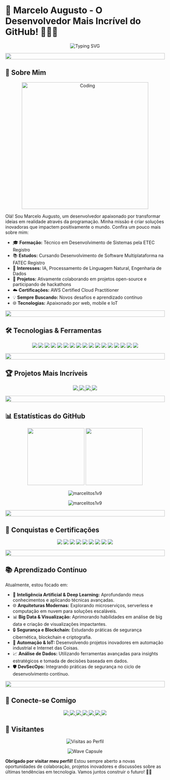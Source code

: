 <!-- Start of Selection -->
# 🚀 Marcelo Augusto - O Desenvolvedor Mais Incrível do GitHub! 👨‍💻✨

<div align="center">
  <img src="https://readme-typing-svg.herokuapp.com/?lines=Desenvolvedor+Full+Stack;Entusiasta+de+IA;Engenheiro+de+Dados;Analista+de+Dados&center=true&width=500&height=60" alt="Typing SVG" />
</div>

<p align="center">
  <img src="https://i.imgur.com/dBaSKWF.gif" height="20" width="100%">
</p>

## 🌟 Sobre Mim

<div align="center">
  <img src="https://media.giphy.com/media/qgQUggAC3Pfv687qPC/giphy.gif" alt="Coding" width="400"/>
</div>

Olá! Sou Marcelo Augusto, um desenvolvedor apaixonado por transformar ideias em realidade através da programação. Minha missão é criar soluções inovadoras que impactem positivamente o mundo. Confira um pouco mais sobre mim:

- 🎓 **Formação:** Técnico em Desenvolvimento de Sistemas pela ETEC Registro
- 📚 **Estudos:** Cursando Desenvolvimento de Software Multiplataforma na FATEC Registro
- 🤖 **Interesses:** IA, Processamento de Linguagem Natural, Engenharia de Dados
- 🌱 **Projetos:** Ativamente colaborando em projetos open-source e participando de hackathons
- ☁️ **Certificações:** AWS Certified Cloud Practitioner
- 💡 **Sempre Buscando:** Novos desafios e aprendizado contínuo
- 🌐 **Tecnologias:** Apaixonado por web, mobile e IoT

<p align="center">
  <img src="https://i.imgur.com/dBaSKWF.gif" height="20" width="100%">
</p>

## 🛠️ Tecnologias & Ferramentas

<div align="center">
  <img src="https://img.shields.io/badge/-PHP-777BB4?style=for-the-badge&logo=php&logoColor=white" />
  <img src="https://img.shields.io/badge/-JavaScript-F7DF1E?style=for-the-badge&logo=javascript&logoColor=black" />
  <img src="https://img.shields.io/badge/-React%20Native-61DAFB?style=for-the-badge&logo=react&logoColor=white" />
  <img src="https://img.shields.io/badge/-Python-3776AB?style=for-the-badge&logo=python&logoColor=white" />
  <img src="https://img.shields.io/badge/-Machine%20Learning-FF9900?style=for-the-badge&logo=pytorch&logoColor=white" />
  <img src="https://img.shields.io/badge/-Git-F05032?style=for-the-badge&logo=git&logoColor=white" />
  <img src="https://img.shields.io/badge/-VS%20Code-007ACC?style=for-the-badge&logo=visual-studio-code&logoColor=white" />
  <img src="https://img.shields.io/badge/-Docker-2496ED?style=for-the-badge&logo=docker&logoColor=white" />
  <img src="https://img.shields.io/badge/-AWS-232F3E?style=for-the-badge&logo=amazon-aws&logoColor=white" />
  <img src="https://img.shields.io/badge/-Amazon%20S3-569A31?style=for-the-badge&logo=amazon-s3&logoColor=white" />
  <img src="https://img.shields.io/badge/-Amazon%20Redshift-8C4FFF?style=for-the-badge&logo=amazon-redshift&logoColor=white" />
  <img src="https://img.shields.io/badge/-Amazon%20Athena-232F3E?style=for-the-badge&logo=amazon-athena&logoColor=white" />
  <img src="https://img.shields.io/badge/-Node.js-339933?style=for-the-badge&logo=node.js&logoColor=white" />
  <img src="https://img.shields.io/badge/-MongoDB-47A248?style=for-the-badge&logo=mongodb&logoColor=white" />
  <img src="https://img.shields.io/badge/-SQL-4479A1?style=for-the-badge&logo=mysql&logoColor=white" />
  <img src="https://img.shields.io/badge/-TensorFlow-FF6F00?style=for-the-badge&logo=tensorflow&logoColor=white" />
  <img src="https://img.shields.io/badge/-Kubernetes-326CE5?style=for-the-badge&logo=kubernetes&logoColor=white" />
</div>

<p align="center">
  <img src="https://i.imgur.com/dBaSKWF.gif" height="20" width="100%">
</p>

## 🏆 Projetos Mais Incríveis

<div align="center">
  <a href="https://github.com/marcelitos1v9/apex-bank">
    <img src="https://github-readme-stats.vercel.app/api/pin/?username=marcelitos1v9&repo=apex-bank&theme=radical" />
  </a>
  <a href="https://github.com/marcelitos1v9/termocity">
    <img src="https://github-readme-stats.vercel.app/api/pin/?username=marcelitos1v9&repo=termocity&theme=radical" />
  </a>
  <a href="https://github.com/marcelitos1v9/aws-data-analysis">
    <img src="https://github-readme-stats.vercel.app/api/pin/?username=marcelitos1v9&repo=aws-data-analysis&theme=radical" />
  </a>
  <a href="https://github.com/marcelitos1v9/optional-project">
    <img src="https://github-readme-stats.vercel.app/api/pin/?username=marcelitos1v9&repo=optional-project&theme=radical" />
  </a>
</div>

<p align="center">
  <img src="https://i.imgur.com/dBaSKWF.gif" height="20" width="100%">
</p>

## 📊 Estatísticas do GitHub

<div align="center">
  <img height="180em" src="https://github-readme-stats.vercel.app/api?username=marcelitos1v9&show_icons=true&theme=radical&include_all_commits=true&count_private=true" />
  <img height="180em" src="https://github-readme-stats.vercel.app/api/top-langs/?username=marcelitos1v9&layout=compact&langs_count=10&theme=radical" />
</div>

<p align="center">
  <img src="https://github-profile-trophy.vercel.app/?username=marcelitos1v9&theme=radical&row=1&column=7" alt="marcelitos1v9" />
</p>

<p align="center">
  <img src="https://github-readme-streak-stats.herokuapp.com/?user=marcelitos1v9&theme=radical" alt="marcelitos1v9" />
</p>

<p align="center">
  <img src="https://i.imgur.com/dBaSKWF.gif" height="20" width="100%">
</p>

## 🏅 Conquistas e Certificações

<p align="center">
  <img src="https://img.shields.io/badge/-Técnico%20em%20Desenvolvimento%20de%20Sistemas-00C853?style=for-the-badge&logo=checkmarx&logoColor=white" />
  <img src="https://img.shields.io/badge/-AWS%20Certified%20Cloud%20Practitioner-232F3E?style=for-the-badge&logo=amazon-aws&logoColor=white" />
  <img src="https://img.shields.io/badge/-Python%20(40h)-3776AB?style=for-the-badge&logo=python&logoColor=white" />
  <img src="https://img.shields.io/badge/-JavaScript%20(40h)-F7DF1E?style=for-the-badge&logo=javascript&logoColor=black" />
  <img src="https://img.shields.io/badge/-Hardware%20(20h)-4CAF50?style=for-the-badge&logo=raspberry-pi&logoColor=white" />
  <img src="https://img.shields.io/badge/-Scrum%20Fundamentals-6DB33F?style=for-the-badge&logo=scrumalliance&logoColor=white" />
  <img src="https://img.shields.io/badge/-Machine%20Learning%20Specialization-FF6F00?style=for-the-badge&logo=coursera&logoColor=white" />
  <img src="https://img.shields.io/badge/-TensorFlow%20Developer-FF6F00?style=for-the-badge&logo=tensorflow&logoColor=white" />
  <img src="https://img.shields.io/badge/-Certified%20Kubernetes%20Administrator-326CE5?style=for-the-badge&logo=kubernetes&logoColor=white" />
</p>

<p align="center">
  <img src="https://i.imgur.com/dBaSKWF.gif" height="20" width="100%">
</p>

## 📚 Aprendizado Contínuo

Atualmente, estou focado em:

- 🧠 **Inteligência Artificial & Deep Learning:** Aprofundando meus conhecimentos e aplicando técnicas avançadas.
- 🌐 **Arquiteturas Modernas:** Explorando microserviços, serverless e computação em nuvem para soluções escaláveis.
- 📊 **Big Data & Visualização:** Aprimorando habilidades em análise de big data e criação de visualizações impactantes.
- 🔒 **Segurança e Blockchain:** Estudando práticas de segurança cibernética, blockchain e criptografia.
- 🤖 **Automação & IoT:** Desenvolvendo projetos inovadores em automação industrial e Internet das Coisas.
- 📈 **Análise de Dados:** Utilizando ferramentas avançadas para insights estratégicos e tomada de decisões baseada em dados.
- 🛡️ **DevSecOps:** Integrando práticas de segurança no ciclo de desenvolvimento contínuo.

<p align="center">
  <img src="https://i.imgur.com/dBaSKWF.gif" height="20" width="100%">
</p>

## 🤝 Conecte-se Comigo

<p align="center">
  <a href="https://www.linkedin.com/in/marcelo-augusto-a73827273">
    <img src="https://img.shields.io/badge/-LinkedIn-0077B5?style=for-the-badge&logo=linkedin&logoColor=white" />
  </a>
  <a href="mailto:marceloaugustocge@gmail.com">
    <img src="https://img.shields.io/badge/-Email-D14836?style=for-the-badge&logo=gmail&logoColor=white" />
  </a>
  <a href="https://github.com/marcelitos1v9">
    <img src="https://img.shields.io/badge/-GitHub-181717?style=for-the-badge&logo=github&logoColor=white" />
  </a>
  <a href="https://medium.com/@seu_usuario_medium">
    <img src="https://img.shields.io/badge/-Medium-12100E?style=for-the-badge&logo=medium&logoColor=white" />
  </a>
  <a href="https://twitter.com/seu_usuario_twitter">
    <img src="https://img.shields.io/badge/-Twitter-1DA1F2?style=for-the-badge&logo=twitter&logoColor=white" />
  </a>
  <a href="https://www.youtube.com/channel/seu_canal_youtube">
    <img src="https://img.shields.io/badge/-YouTube-FF0000?style=for-the-badge&logo=youtube&logoColor=white" />
  </a>
  <a href="https://www.instagram.com/seu_usuario_instagram">
    <img src="https://img.shields.io/badge/-Instagram-E1306C?style=for-the-badge&logo=instagram&logoColor=white" />
  </a>
</p>

## 👀 Visitantes

<p align="center">
  <img src="https://komarev.com/ghpvc/?username=marcelitos1v9&color=blueviolet&style=for-the-badge" alt="Visitas ao Perfil" />
</p>

<p align="center">
  <img src="https://capsule-render.vercel.app/api?type=waving&color=gradient&height=60&section=footer" alt="Wave Capsule" />
</p>

**Obrigado por visitar meu perfil!** Estou sempre aberto a novas oportunidades de colaboração, projetos inovadores e discussões sobre as últimas tendências em tecnologia. Vamos juntos construir o futuro! 🚀✨
<!-- End of Selection -->
```
